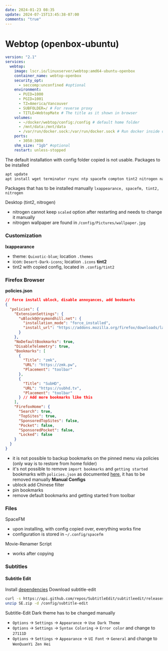 ```yaml
---
date: 2024-01-23 08:35
update: 2024-07-15T13:45:38-07:00
comments: "true"
---
```

# Webtop (openbox-ubuntu)

```yaml
version: "2.1"
services:
  webtop:
    image: lscr.io/linuxserver/webtop:amd64-ubuntu-openbox
    container_name: webtop-openbox
    security_opt:
      - seccomp:unconfined #optional
    environment:
      - PUID=1000
      - PGID=1001
      - TZ=America/Vancouver
      - SUBFOLDER=/ # For reverse proxy
      - TITLE=WebtopMate # The title as it shown in browser
    volumes:
      - ~/docker/webtop/config:/config # default home folder
      - /mnt/data:/mnt/data
      - /var/run/docker.sock:/var/run/docker.sock # Run docker inside docker
    ports:
      - 3050:3000
    shm_size: "1gb" #optional
    restart: unless-stopped
```

The default installation with config folder copied is not usable. Packages to be installed
```python
apt update
apt install wget terminator rsync ntp spacefm compton tint2 nitrogen nano lxappearance mousepad unrar unzip xarchiver mono-complete libhunspell-dev p7zip libmpv-dev tesseract-ocr vlc ffmpeg fonts-wqy-zenhei language-pack-zh-hans mediainfo mediainfo-gui p7zip
```

Packages that has to be installed manually
`lxappearance, spacefm, tint2, nitrogen`

Desktop (tint2, nitrogen)
- nitrogen cannot keep `scaled` option after restarting and needs to change it manually
- nitrogen wallpaper are found in `/config/Pictures/wallpaper.jpg`

### Customization
**lxappearance**
- theme: `Quixotic-blue`; location `.themes`
- icon: `Desert-Dark-icons`; location `.icons`
**tint2**
- tint2 with copied config, located in `.config/tint2`

### Firefox Browser
**policies.json**
```json
// force install ublock, disable annoyances, add bookmarks
{
  "policies": {
    "ExtensionSettings": {
      "uBlock0@raymondhill.net": {
        "installation_mode": "force_installed",
        "install_url": "https://addons.mozilla.org/firefox/downloads/latest/ublock-origin/latest.xpi"
      }
    },
    "NoDefaultBookmarks": true,
    "DisableTelemetry": true,
    "Bookmarks": [
      {
        "Title": "zmk",
        "URL": "https://zmk.pw",
        "Placement": "toolbar"
      },
      {
        "Title": "SubHD",
        "URL": "https://subhd.tv",
        "Placement": "toolbar"
      } // Add more bookmarks like this
    ],
    "FirefoxHome": {
      "Search": true,
      "TopSites": true,
      "SponsoredTopSites": false,
      "Pocket": false,
      "SponsoredPocket": false,
      "Locked": false
    }
  }
}

```
- it is not possible to backup bookmarks on the pinned menu via policies (only way is to restore from home folder)
- it's not possible to remove `import bookmarks` and `getting started` bookmarks with `policies.json` as documented [here](https://mozilla.github.io/policy-templates/#nodefaultbookmarks), it has to be removed manually
**Manual Configs**
- ublock add Chinese filter
- pin bookmarks
- remove default bookmarks and getting started from toolbar
### Files

SpaceFM
- upon installing, with config copied over, everything works fine
- configuration is stored in `~/.config/spacefm`

Movie-Renamer Script
- works after copying

### Subtitles
#### Subtitle Edit
Install [dependencies](https://www.nikse.dk/subtitleedit/help#linux)
Download subtitle-edit
```bash
curl -s https://api.github.com/repos/SubtitleEdit/subtitleedit/releases/latest | grep -E "browser_download_url.*SE[0-9]*\.zip" | cut -d : -f 2,3 | tr -d \" | wget -qi - -O SE.zip
unzip SE.zip -d /config/subtitle-edit
```
Subtitle-Edit Dark theme has to be changed manually
- `Options` -> `Settings` -> `Appearance` -> `Use Dark Theme`
- `Options` -> `Settings` -> `Syntax Coloring` -> `Error color` and change to `27111D`
- `Options` -> `Settings` -> `Appearance` -> `UI Font` -> `General` and change to `WenQuanYi Zen Hei`